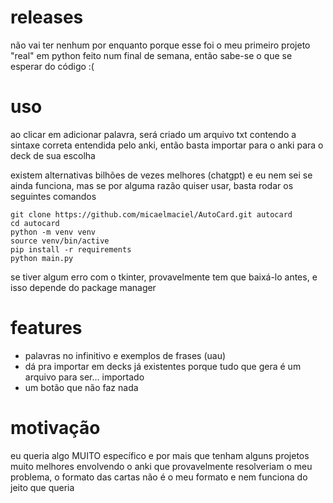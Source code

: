 # releases
não vai ter nenhum por enquanto porque esse foi o meu primeiro projeto "real" em python feito num final de semana, então sabe-se o que se esperar do código :(

# uso
ao clicar em adicionar palavra, será criado um arquivo txt contendo a sintaxe correta entendida pelo anki, então basta importar para o anki para o deck de sua escolha

existem alternativas bilhões de vezes melhores (chatgpt) e eu nem sei se ainda funciona, mas se por alguma razão quiser usar, basta rodar os seguintes comandos
```console
git clone https://github.com/micaelmaciel/AutoCard.git autocard
cd autocard
python -m venv venv
source venv/bin/active
pip install -r requirements
python main.py
```
se tiver algum erro com o tkinter, provavelmente tem que baixá-lo antes, e isso depende do package manager

# features
* palavras no infinitivo e exemplos de frases (uau)
* dá pra importar em decks já existentes porque tudo que gera é um arquivo para ser... importado
* um botão que não faz nada

# motivação
eu queria algo MUITO específico e por mais que tenham alguns projetos muito melhores envolvendo o anki que provavelmente resolveriam o meu problema, o formato das cartas não é o meu formato e nem funciona do jeito que queria


